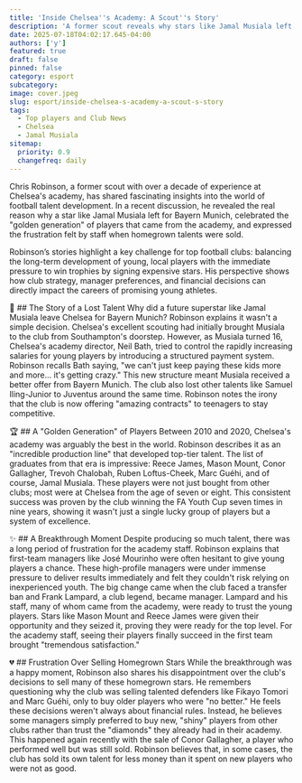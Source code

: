 ```yaml
---
title: 'Inside Chelsea''s Academy: A Scout''s Story'
description: 'A former scout reveals why stars like Jamal Musiala left Chelsea and shares behind-the-scenes stories of the club''s famed academy.'
date: 2025-07-18T04:02:17.645-04:00
authors: ['y']
featured: true
draft: false
pinned: false
category: esport
subcategory: 
image: cover.jpeg
slug: esport/inside-chelsea-s-academy-a-scout-s-story
tags:
  - Top players and Club News
  - Chelsea
  - Jamal Musiala
sitemap:
  priority: 0.9
  changefreq: daily
---
```

Chris Robinson, a former scout with over a decade of experience at Chelsea's academy, has shared fascinating insights into the world of football talent development. In a recent discussion, he revealed the real reason why a star like Jamal Musiala left for Bayern Munich, celebrated the "golden generation" of players that came from the academy, and expressed the frustration felt by staff when homegrown talents were sold.

Robinson’s stories highlight a key challenge for top football clubs: balancing the long-term development of young, local players with the immediate pressure to win trophies by signing expensive stars. His perspective shows how club strategy, manager preferences, and financial decisions can directly impact the careers of promising young athletes.

🤔 ## The Story of a Lost Talent
Why did a future superstar like Jamal Musiala leave Chelsea for Bayern Munich? Robinson explains it wasn't a simple decision. Chelsea's excellent scouting had initially brought Musiala to the club from Southampton's doorstep. However, as Musiala turned 16, Chelsea's academy director, Neil Bath, tried to control the rapidly increasing salaries for young players by introducing a structured payment system. Robinson recalls Bath saying, "we can't just keep paying these kids more and more... it's getting crazy." This new structure meant Musiala received a better offer from Bayern Munich. The club also lost other talents like Samuel Iling-Junior to Juventus around the same time. Robinson notes the irony that the club is now offering "amazing contracts" to teenagers to stay competitive.

🏆 ## A "Golden Generation" of Players
Between 2010 and 2020, Chelsea's academy was arguably the best in the world. Robinson describes it as an "incredible production line" that developed top-tier talent. The list of graduates from that era is impressive: Reece James, Mason Mount, Conor Gallagher, Trevoh Chalobah, Ruben Loftus-Cheek, Marc Guéhi, and of course, Jamal Musiala. These players were not just bought from other clubs; most were at Chelsea from the age of seven or eight. This consistent success was proven by the club winning the FA Youth Cup seven times in nine years, showing it wasn't just a single lucky group of players but a system of excellence.

✨ ## A Breakthrough Moment
Despite producing so much talent, there was a long period of frustration for the academy staff. Robinson explains that first-team managers like José Mourinho were often hesitant to give young players a chance. These high-profile managers were under immense pressure to deliver results immediately and felt they couldn't risk relying on inexperienced youth. The big change came when the club faced a transfer ban and Frank Lampard, a club legend, became manager. Lampard and his staff, many of whom came from the academy, were ready to trust the young players. Stars like Mason Mount and Reece James were given their opportunity and they seized it, proving they were ready for the top level. For the academy staff, seeing their players finally succeed in the first team brought "tremendous satisfaction."

💔 ## Frustration Over Selling Homegrown Stars
While the breakthrough was a happy moment, Robinson also shares his disappointment over the club's decisions to sell many of these homegrown stars. He remembers questioning why the club was selling talented defenders like Fikayo Tomori and Marc Guéhi, only to buy older players who were "no better." He feels these decisions weren't always about financial rules. Instead, he believes some managers simply preferred to buy new, "shiny" players from other clubs rather than trust the "diamonds" they already had in their academy. This happened again recently with the sale of Conor Gallagher, a player who performed well but was still sold. Robinson believes that, in some cases, the club has sold its own talent for less money than it spent on new players who were not as good.